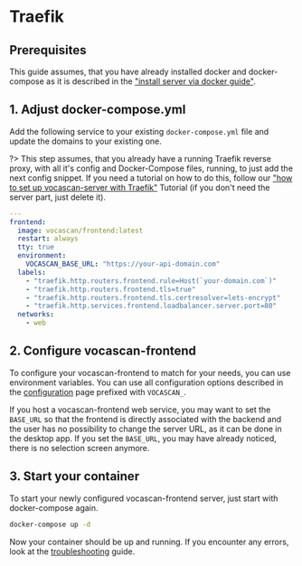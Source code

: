 # Traefik

## Prerequisites

This guide assumes, that you have already installed docker and docker-compose as it is described in the
["install server via docker guide"](vocascan-server/installation/docker).

## 1. Adjust docker-compose.yml

Add the following service to your existing `docker-compose.yml` file and update the domains to your existing one.

?> This step assumes, that you already have a running Traefik reverse proxy, with all it's config and Docker-Compose
files, running, to just add the next config snippet. If you need a tutorial on how to do this, follow our
["how to set up vocascan-server with Traefik"](vocascan-server/installation/traefik) Tutorial (if you don't need the
server part, just delete it).

```yml
---
frontend:
  image: vocascan/frontend:latest
  restart: always
  tty: true
  environment:
    VOCASCAN_BASE_URL: "https://your-api-domain.com"
  labels:
    - "traefik.http.routers.frontend.rule=Host(`your-domain.com`)"
    - "traefik.http.routers.frontend.tls=true"
    - "traefik.http.routers.frontend.tls.certresolver=lets-encrypt"
    - "traefik.http.services.frontend.loadbalancer.server.port=80"
  networks:
    - web
```

## 2. Configure vocascan-frontend

To configure your vocascan-frontend to match for your needs, you can use environment variables. You can use all
configuration options described in the [configuration](vocascan-frontend/configuration) page prefixed with `VOCASCAN_`.

If you host a vocascan-frontend web service, you may want to set the `BASE_URL` so that the frontend is directly
associated with the backend and the user has no possibility to change the server URL, as it can be done in the desktop
app. If you set the `BASE_URL`, you may have already noticed, there is no selection screen anymore.

## 3. Start your container

To start your newly configured vocascan-frontend server, just start with docker-compose again.

```bash
docker-compose up -d
```

Now your container should be up and running. If you encounter any errors, look at the
[troubleshooting](vocascan-frontend/troubleshooting) guide.
